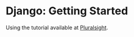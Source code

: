 # Django: Getting Started
Using the tutorial available at [Pluralsight](https://www.pluralsight.com).
